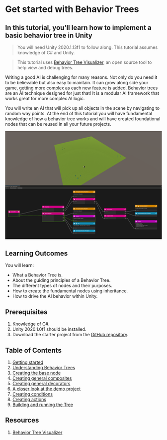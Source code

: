 # Get started with Behavior Trees

## In this tutorial, you’ll learn how to implement a basic behavior tree in Unity

> You will need Unity 2020.1.13f1 to follow along. This tutorial assumes knowledge of C# and Unity.

> This tutorial uses [Behavior Tree Visualizer](https://github.com/Yecats/UnityBehaviorTreeVisualizer), an open source tool to help view and debug trees.

Writing a good AI is challenging for many reasons. Not only do you need it to be believable but also easy to maintain. It can grow along side your game, getting more complex as each new feature is added. Behavior trees are an AI technique designed for just that! It is a modular AI framework that works great for more complex AI logic. 

You will write an AI that will pick up all objects in the scene by navigating to random way points. At the end of this tutorial you will have fundamental knowledge of how a behavior tree works and will have created foundational nodes that can be reused in all your future projects.

![BTG Example](./Images/treeExample.gif)

## Learning Outcomes 
You will learn:

- What a Behavior Tree is.
- About the guiding principles of a Behavior Tree.
- The different types of nodes and their purposes.
- How to create the fundamental nodes using inheritance.
- How to drive the AI behavior within Unity.

## Prerequisites

1. Knowledge of C#.
2. Unity 2020.1.0f1 should be installed.
3. Download the starter project from the [GitHub repository](https://github.com/Yecats/GameDevTutorials).

## Table of Contents

1. [Getting started](./articles/pt1-getting-started.md)
2. [Understanding Behavior Trees](./articles/pt2-understanding-behavior-trees.md)
3. [Creating the base node](./articles/pt3-create-base-node.md)
4. [Creating general composites](./articles/pt4-create-general-composites.md)
5. [Creating general decorators](./articles/pt5-create-general-decorators.md)
6. [A closer look at the demo project](./articles/pt6-closer-look-at-demo-project.md)
7. [Creating conditions](./articles/pt7-create-conditions.md)
8. [Creating actions](./articles/pt8-create-actions.md)
9. [Building and running the Tree](./articles/pt9-build-and-run-the-tree.md)

## Resources

1. [Behavior Tree Visualizer](https://github.com/Yecats/UnityBehaviorTreeVisualizer)


